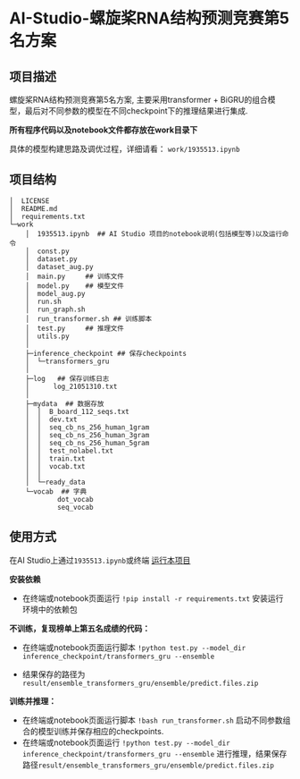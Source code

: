 # AI-Studio-螺旋桨RNA结构预测竞赛第5名方案

## 项目描述
螺旋桨RNA结构预测竞赛第5名方案, 主要采用transformer + BiGRU的组合模型，最后对不同参数的模型在不同checkpoint下的推理结果进行集成. 

**所有程序代码以及notebook文件都存放在work目录下**

具体的模型构建思路及调优过程，详细请看： `work/1935513.ipynb`

## 项目结构
```
│  LICENSE
│  README.md
│  requirements.txt  
└─work
    │  1935513.ipynb  ## AI Studio 项目的notebook说明(包括模型等)以及运行命令
    │  const.py
    │  dataset.py
    │  dataset_aug.py
    │  main.py     ## 训练文件
    │  model.py    ## 模型文件
    │  model_aug.py
    │  run.sh
    │  run_graph.sh
    │  run_transformer.sh ## 训练脚本
    │  test.py     ## 推理文件
    │  utils.py
    │  
    ├─inference_checkpoint ## 保存checkpoints
    │  └─transformers_gru
    │            
    ├─log   ## 保存训练日志
    │      log_21051310.txt
    │      
    ├─mydata  ## 数据存放
    │  │  B_board_112_seqs.txt
    │  │  dev.txt
    │  │  seq_cb_ns_256_human_1gram
    │  │  seq_cb_ns_256_human_3gram
    │  │  seq_cb_ns_256_human_5gram
    │  │  test_nolabel.txt
    │  │  train.txt
    │  │  vocab.txt
    │  │  
    │  └─ready_data
    └─vocab  ## 字典
            dot_vocab
            seq_vocab
```
## 使用方式
在AI Studio上通过`1935513.ipynb`或终端 [运行本项目]()

**安装依赖**

- 在终端或notebook页面运行 `!pip install -r requirements.txt` 安装运行环境中的依赖包

**不训练，复现榜单上第五名成绩的代码：**

- 在终端或notebook页面运行脚本 `!python test.py --model_dir inference_checkpoint/transformers_gru --ensemble`

- 结果保存的路径为 `result/ensemble_transformers_gru/ensemble/predict.files.zip`

**训练并推理：**

- 在终端或notebook页面运行脚本 `!bash run_transformer.sh` 启动不同参数组合的模型训练并保存相应的checkpoints.
- 在终端或notebook页面运行 `!python test.py --model_dir inference_checkpoint/transformers_gru --ensemble` 进行推理，结果保存路径`result/ensemble_transformers_gru/ensemble/predict.files.zip`